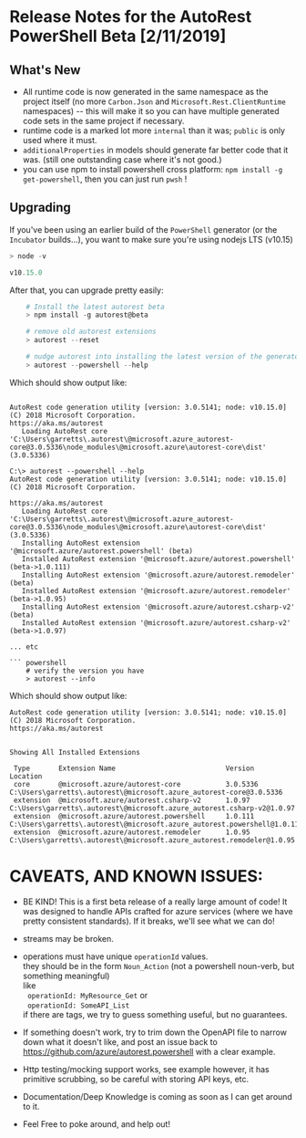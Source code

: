 # Release Notes for the AutoRest PowerShell Beta [2/11/2019]

## What's New
- All runtime code is now generated in the same namespace as the project itself (no more `Carbon.Json` and `Microsoft.Rest.ClientRuntime` namespaces) -- this will make it so you can have multiple generated code sets in the same project if necessary. 
- runtime code is a marked lot more `internal` than it was; `public` is  only used where it must.
- `additionalProperties` in models should generate far better code that it was. (still one outstanding case where it's not good.)
-  you can use npm to install powershell cross platform: `npm install -g get-powershell`, then you can just run `pwsh` !

## Upgrading 

If you've been using an earlier build of the `PowerShell` generator (or the `Incubator` builds...), you want to make sure you're using nodejs LTS (v10.15) 

``` powershell
> node -v 

v10.15.0
```

After that, you can upgrade pretty easily:

``` powershell
    # Install the latest autorest beta
    > npm install -g autorest@beta 

    # remove old autorest extensions
    > autorest --reset 

    # nudge autorest into installing the latest version of the generator 
    > autorest --powershell --help
```
Which should show output like:

``` text 

AutoRest code generation utility [version: 3.0.5141; node: v10.15.0]
(C) 2018 Microsoft Corporation.
https://aka.ms/autorest
   Loading AutoRest core      'C:\Users\garretts\.autorest\@microsoft.azure_autorest-core@3.0.5336\node_modules\@microsoft.azure\autorest-core\dist' (3.0.5336)

C:\> autorest --powershell --help                                                                                                                                                                            AutoRest code generation utility [version: 3.0.5141; node: v10.15.0]
(C) 2018 Microsoft Corporation.

https://aka.ms/autorest
   Loading AutoRest core      'C:\Users\garretts\.autorest\@microsoft.azure_autorest-core@3.0.5336\node_modules\@microsoft.azure\autorest-core\dist' (3.0.5336)
   Installing AutoRest extension '@microsoft.azure/autorest.powershell' (beta)
   Installed AutoRest extension '@microsoft.azure/autorest.powershell' (beta->1.0.111)
   Installing AutoRest extension '@microsoft.azure/autorest.remodeler' (beta)
   Installed AutoRest extension '@microsoft.azure/autorest.remodeler' (beta->1.0.95)
   Installing AutoRest extension '@microsoft.azure/autorest.csharp-v2' (beta)
   Installed AutoRest extension '@microsoft.azure/autorest.csharp-v2' (beta->1.0.97)

... etc

``` powershell
    # verify the version you have
    > autorest --info 
```

Which should show output like:

``` text 
AutoRest code generation utility [version: 3.0.5141; node: v10.15.0]
(C) 2018 Microsoft Corporation.
https://aka.ms/autorest


Showing All Installed Extensions

 Type       Extension Name                           Version      Location
 core       @microsoft.azure/autorest-core           3.0.5336     C:\Users\garretts\.autorest\@microsoft.azure_autorest-core@3.0.5336
 extension  @microsoft.azure/autorest.csharp-v2      1.0.97       C:\Users\garretts\.autorest\@microsoft.azure_autorest.csharp-v2@1.0.97
 extension  @microsoft.azure/autorest.powershell     1.0.111      C:\Users\garretts\.autorest\@microsoft.azure_autorest.powershell@1.0.111
 extension  @microsoft.azure/autorest.remodeler      1.0.95       C:\Users\garretts\.autorest\@microsoft.azure_autorest.remodeler@1.0.95
```


# CAVEATS, AND KNOWN ISSUES:

- BE KIND! This is a first beta release of a really large amount of code! It was designed to handle APIs crafted for azure services (where we have pretty consistent standards). If it breaks, we'll see what we can do!

- streams may be broken.
- operations must have unique `operationId` values.
  <br>they should be in the form `Noun_Action` (not a powershell noun-verb, but something meaningful)
  <br>like 
  <br>&nbsp;&nbsp;`operationId: MyResource_Get` or 
  <br>&nbsp;&nbsp;`operationId: SomeAPI_List`
  <br>if there are tags, we try to guess something useful, but no guarantees.
- If something doesn't work, try to trim down the OpenAPI file to narrow down what it doesn't like, and post an issue back to https://github.com/azure/autorest.powershell with a clear example.
- Http testing/mocking support works, see example  however, it has primitive scrubbing, so be careful with storing API keys, etc.
- Documentation/Deep Knowledge is coming as soon as I can get around to it. 
- Feel Free to poke around, and help out!

